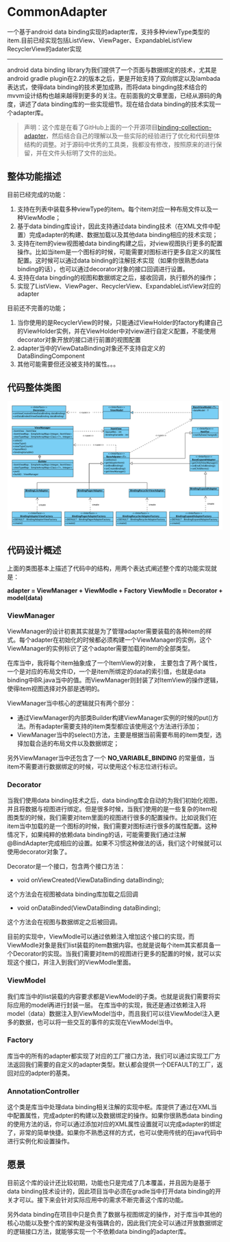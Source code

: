 # CommonAdapter
一个基于android data binding实现的adapter库，支持多种viewType类型的item.目前已经实现包括ListView、ViewPager、ExpandableListView RecyclerView的adater实现

---

android data binding library为我们提供了一个页面与数据绑定的技术，尤其是android gradle plugin在2.2的版本之后，更是开始支持了双向绑定以及lambada表达式，使得data binding的技术更加成熟，而将data bingding技术结合的mvvm设计结构也越来越得到更多的关注。在前面我的文章里面，已经从源码的角度，讲述了data binding库的一些实现细节。现在结合data binding的技术实现一个adapter库。

> 声明：这个库是在看了GitHub上面的一个开源项目[binding-collection-adapter](https://github.com/evant/binding-collection-adapter)，然后结合自己的理解以及一些实际的经验进行了优化和代码整体结构的调整。对于源码中优秀的工具类，我都没有修改，按照原来的进行保留，并在文件头标明了文件的出处。

## 整体功能描述

目前已经完成的功能：

1. 支持在列表中装载多种viewType的item。每个item对应一种布局文件以及一种ViewModle；
2. 基于data binding库设计，因此支持通过data binding技术（在XML文件中配置）完成adapter的构建、数据加载以及其他data binding相应的技术实现；
3. 支持在item的view视图被data binding构建之后，对view视图执行更多的配置操作。比如当item是一个图标的时候，可能需要对图标进行更多自定义的属性配置。这时候可以通过data binding的注解技术实现（如果你很熟悉data binding的话），也可以通过decorator对象的接口回调进行设置。
4. 支持在data bingding的视图和数据绑定之后，接收回调，执行额外的操作；
5. 实现了ListView、ViewPager、RecyclerView、ExpandableListView对应的adapter

目前还不完善的功能；

1. 当你使用的是RecyclerView的时候，只能通过ViewHolder的factory构建自己的ViewHolder实例，并在ViewHolder中对view进行自定义配置，不能使用decorator对象开放的接口进行前置的视图配置
2. adapter当中的ViewDataBinding对象还不支持自定义的DataBindingComponent
3. 其他可能需要但还没被支持的属性。。。


## 代码整体类图

![](/common-adapter-uml.png)

## 代码设计概述

上面的类图基本上描述了代码中的结构，用两个表达式阐述整个库的功能实现就是：

__adapter = ViewManager + ViewModle + Factory__
__ViewModle = Decorator + model(data)__

### ViewManager

ViewManager的设计初衷其实就是为了管理adapter需要装载的各种item的样式。每个adapter在初始化的时候都必须构建一个ViewManager的实例，这个ViewManager的实例标识了这个adapter需要加载的item的全部类型。

在库当中，我将每个item抽象成了一个ItemView的对象， 主要包含了两个属性，一个是对应的布局文件ID，一个是item所绑定的data的索引值，也就是data binding中BR.java当中的值。而ViewManager则封装了对ItemView的操作逻辑，使得item视图选择对外部是透明的。

ViewManager当中核心的逻辑就只有两个部分：

* 通过ViewManager的内部类Builder构建ViewManager实例的时候的put()方法。所有adapter需要支持的item类型都应该使用这个方法进行添加；
* ViewManager当中的select()方法，主要是根据当前需要布局的item类型，选择加载合适的布局文件以及数据绑定；

另外ViewManager当中还包含了一个 __NO_VARIABLE_BINDING__ 的常量值，当item不需要进行数据绑定的时候，可以使用这个标志位进行标识。

### Decorator

当我们使用data binding技术之后，data binding库会自动的为我们初始化视图，并且将数据与视图进行绑定。但是很多时候，当我们使用的是一些复杂的item视图类型的时候，我们需要对item里面的视图进行很多的配置操作。比如说我们在item当中加载的是一个图标的时候，我们需要对图标进行很多的属性配置。这种情况下，如果纯粹的依赖data binding的话，可能需要我们通过注解@BindAdapter完成相应的设置。如果不习惯这种做法的话，我们这个时候就可以使用decorator对象了。

Decorator是一个接口，包含两个接口方法：

* void onViewCreated(ViewDataBinding dataBinding);

这个方法会在视图被data binding库加载之后回调

* void onDataBinded(ViewDataBinding dataBinding);

这个方法会在视图与数据绑定之后被回调。

目前的实现中，ViewModle可以通过依赖注入增加这个接口的实现，而ViewModle对象是我们list装载的item数据内容。也就是说每个item其实都具备一个Decorator的实现。当我们需要对item的视图进行更多的配置的时候，就可以实现这个接口，并注入到我们的ViewModle里面。

### ViewModel

我们库当中的list装载的内容要求都是ViewModel的子类。也就是说我们需要将实际应用的model再进行封装一层。
在库当中的实现，我还是通过依赖注入将model（data）数据注入到ViewModel当中，而且我们可以往ViewModel注入更多的数据，也可以将一些交互的事件的实现在ViewModel当中。

### Factory

库当中的所有的adapter都实现了对应的工厂接口方法，我们可以通过实现工厂方法返回我们需要的自定义的adapter类型。默认都会提供一个DEFAULT的工厂，返回对应的adpter的基类。

### AnnotationController

这个类是库当中处理data binding相关注解的实现中枢。库提供了通过在XML当中配置属性，完成adpter的构建以及数据绑定的操作。如果你很熟悉data binding的使用方法的话，你可以通过添加对应的XML属性设置就可以完成adapter的绑定了，非常的简单快捷。如果你不熟悉这样的方式，也可以使用传统的在java代码中进行实例化和设置操作。

## 愿景

目前这个库的设计还比较初期，功能也只是完成了几本覆盖，并且因为是基于data binding技术设计的，因此项目当中必须在gradle当中打开data binding的开关才可以。接下来会针对实际应用中的需求不断完善这个库的功能。

另外data binding在项目中只是负责了数据与视图绑定的操作，对于库当中其他的核心功能以及整个库的架构是没有强耦合的，因此我们完全可以通过开放数据绑定的逻辑接口方法，就能够实现一个不依赖data binding的adapter库。
